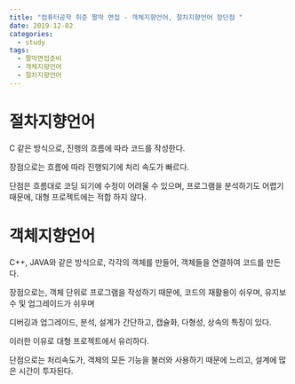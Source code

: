 ```yaml
---
title: "컴퓨터공학 취준 짤막 면접 - 객체지향언어, 절차지향언어 장단점 "
date: 2019-12-02
categories: 
  - study
tags: 
  - 짤막면접준비
  - 객체지향언어
  - 절차지향언어
---
```


# 절차지향언어

C 같은 방식으로, 진행의 흐름에 따라 코드를 작성한다. 

장점으로는 흐름에 따라 진행되기에 처리 속도가 빠르다.

단점은 흐름대로 코딩 되기에 수정이 어려울 수 있으며, 프로그램을 분석하기도 어렵기 때문에, 대형 프로젝트에는 적합 하지 않다.


# 객체지향언어

C++, JAVA와 같은 방식으로, 각각의 객체를 만들어, 객체들을 연결하여 코드를 만든다. 

장점으로는, 객체 단위로 프로그램을 작성하기 때문에, 코드의 재활용이 쉬우며, 유지보수 및 업그레이드가 쉬우며

디버깅과 업그레이드, 분석, 설계가 간단하고, 캡슐화, 다형성, 상속의 특징이 있다. 

이러한 이유로 대형 프로젝트에서 유리하다.

단점으로는 처리속도가, 객체의 모든 기능을 불러와 사용하기 때문에 느리고, 설계에 많은 시간이 투자된다. 
